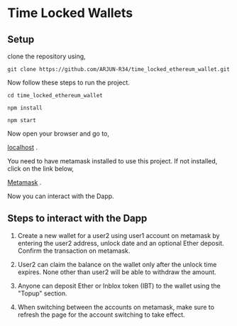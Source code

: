 # Time Locked Wallets

## Setup

clone the repository using,

```git clone https://github.com/ARJUN-R34/time_locked_ethereum_wallet.git```

Now follow these steps to run the project.

```cd time_locked_ethereum_wallet```

```npm install```

```npm start```

Now open your browser and go to,

[localhost](http://127.0.0.1:8080) .

You need to have metamask installed to use this project. If not installed, click on the link below,

[Metamask](https://metamask.io/) .

Now you can interact with the Dapp.

## Steps to interact with the Dapp

1. Create a new wallet for a user2 using user1 account on metamask by entering the user2 address, unlock date and an optional Ether deposit. Confirm the transaction on metamask.

2. User2 can claim the balance on the wallet only after the unlock time expires. None other than user2 will be able to withdraw the amount.

3. Anyone can deposit Ether or Inblox token (IBT) to the wallet using the "Topup" section.

4. When switching between the accounts on metamask, make sure to refresh the page for the account switching to take effect.